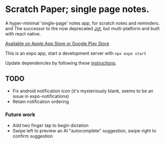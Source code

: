 # Scratch Paper; single page notes.
A hyper-minimal 'single-page' notes app, for scratch notes and reminders.
and
The successor to the now deprecated [Jot](https://github.com/Gamemackerel/Jot.), but multi-platform and built with react native.

[Available on Apple App Store or Google Play Store](http://www.whatistoday.net/2024/06/scratch-paper-minimal-mobile-notes-app.html)

This is an expo app, start a development server with `npx expo start`

Update dependencies by following these [instructions](https://docs.expo.dev/workflow/upgrading-expo-sdk-walkthrough/).

## TODO
* Fix android notification icon (it's mysteriously blank, seems to be an issue in expo-notifications)
* Retain notification ordering

### Future work
* Add two finger tap to begin dictation
* Swipe left to preview an AI "autocomplete" suggestion, swipe right to confirm suggestion
